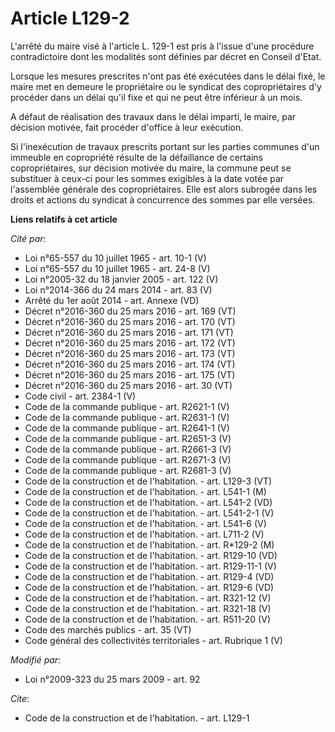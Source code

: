 # Article L129-2

L'arrêté du maire visé à l'article L. 129-1 est pris à l'issue d'une procédure contradictoire dont les modalités sont
définies par décret en Conseil d'Etat. 

Lorsque les mesures prescrites n'ont pas été exécutées dans le délai fixé, le maire met en demeure le propriétaire ou le
syndicat des copropriétaires d'y procéder dans un délai qu'il fixe et qui ne peut être inférieur à un mois.

A défaut de réalisation des travaux dans le délai imparti, le maire, par décision motivée, fait procéder d'office à leur
exécution. 

Si l'inexécution de travaux prescrits portant sur les parties communes d'un immeuble en copropriété résulte de la défaillance
de certains copropriétaires, sur décision motivée du maire, la commune peut se substituer à ceux-ci pour les sommes exigibles
à la date votée par l'assemblée générale des copropriétaires. Elle est alors subrogée dans les droits et actions du syndicat
à concurrence des sommes par elle versées.

**Liens relatifs à cet article**

_Cité par_:

  - Loi n°65-557 du 10 juillet 1965 - art. 10-1 (V)
  - Loi n°65-557 du 10 juillet 1965 - art. 24-8 (V)
  - Loi n°2005-32 du 18 janvier 2005 - art. 122 (V)
  - Loi n°2014-366 du 24 mars 2014 - art. 83 (V)
  - Arrêté du 1er août 2014 - art. Annexe (VD)
  - Décret n°2016-360 du 25 mars 2016 - art. 169 (VT)
  - Décret n°2016-360 du 25 mars 2016 - art. 170 (VT)
  - Décret n°2016-360 du 25 mars 2016 - art. 171 (VT)
  - Décret n°2016-360 du 25 mars 2016 - art. 172 (VT)
  - Décret n°2016-360 du 25 mars 2016 - art. 173 (VT)
  - Décret n°2016-360 du 25 mars 2016 - art. 174 (VT)
  - Décret n°2016-360 du 25 mars 2016 - art. 175 (VT)
  - Décret n°2016-360 du 25 mars 2016 - art. 30 (VT)
  - Code civil - art. 2384-1 (V)
  - Code de la commande publique - art. R2621-1 (V)
  - Code de la commande publique - art. R2631-1 (V)
  - Code de la commande publique - art. R2641-1 (V)
  - Code de la commande publique - art. R2651-3 (V)
  - Code de la commande publique - art. R2661-3 (V)
  - Code de la commande publique - art. R2671-3 (V)
  - Code de la commande publique - art. R2681-3 (V)
  - Code de la construction et de l'habitation. - art. L129-3 (VT)
  - Code de la construction et de l'habitation. - art. L541-1 (M)
  - Code de la construction et de l'habitation. - art. L541-2 (VD)
  - Code de la construction et de l'habitation. - art. L541-2-1 (V)
  - Code de la construction et de l'habitation. - art. L541-6 (V)
  - Code de la construction et de l'habitation. - art. L711-2 (V)
  - Code de la construction et de l'habitation. - art. R*129-2 (M)
  - Code de la construction et de l'habitation. - art. R129-10 (VD)
  - Code de la construction et de l'habitation. - art. R129-11-1 (V)
  - Code de la construction et de l'habitation. - art. R129-4 (VD)
  - Code de la construction et de l'habitation. - art. R129-6 (VD)
  - Code de la construction et de l'habitation. - art. R321-12 (V)
  - Code de la construction et de l'habitation. - art. R321-18 (V)
  - Code de la construction et de l'habitation. - art. R511-20 (V)
  - Code des marchés publics - art. 35 (VT)
  - Code général des collectivités territoriales - art. Rubrique 1 (V)

_Modifié par_:

  - Loi n°2009-323 du 25 mars 2009 - art. 92

_Cite_:

  - Code de la construction et de l'habitation. - art. L129-1

